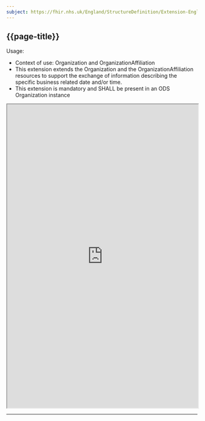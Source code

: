 ```yaml
---
subject: https://fhir.nhs.uk/England/StructureDefinition/Extension-England-TypedDateTime 
---
```

## {{page-title}}

Usage:
- Context of use: Organization and OrganizationAffiliation
- This extension extends the Organization and the OrganizationAffiliation resources to support the exchange of information describing the specific business related date and/or time.
- This extension is mandatory and SHALL be present in an ODS Organization instance

<iframe src="https://simplifier.net/guide/nhs-england-implementation-guide-stu1/home/profiles-and-extensions/all-extensions/extension-england-typeddatetime" height="800px" width="100%"></iframe>

---